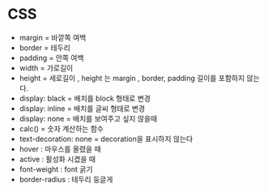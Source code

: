 # CSS

- margin = 바깥쪽 여백 
- border = 테두리
- padding = 안쪽 여백
- width = 가로길이
- height = 세로길이 , height 는 margin , border, padding 길이를 포함하지 않는다.
- display: black = 배치를 block 형태로 변경
- display: inline = 배치를 글씨 형태로 변경
- display: none = 배치를 보여주고 싶지 않을때
- calc() = 숫자 계산하는 함수
- text-decoration: none = decoration을 표시하지 않는다
- hover : 마우스를 올렸을 때
- active : 활성화 시켰을 때
- font-weight : font 굵기
- border-radius : 테두리 둥글게